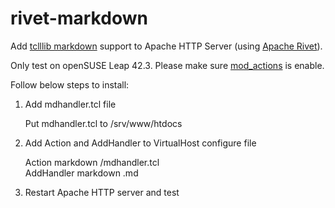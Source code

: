 rivet-markdown
=====

Add [tclllib markdown](https://core.tcl.tk/tcllib/doc/trunk/embedded/www/tcllib/files/modules/markdown/markdown.html) support to Apache HTTP Server (using [Apache Rivet](https://tcl.apache.org/rivet/)).

Only test on openSUSE Leap 42.3. Please make sure [mod_actions](https://httpd.apache.org/docs/2.4/mod/mod_actions.html) is enable.

Follow below steps to install:

1. Add mdhandler.tcl file

    Put mdhandler.tcl to /srv/www/htdocs

2. Add Action and AddHandler to VirtualHost configure file

    Action markdown /mdhandler.tcl  
    AddHandler markdown .md

3. Restart Apache HTTP server and test

